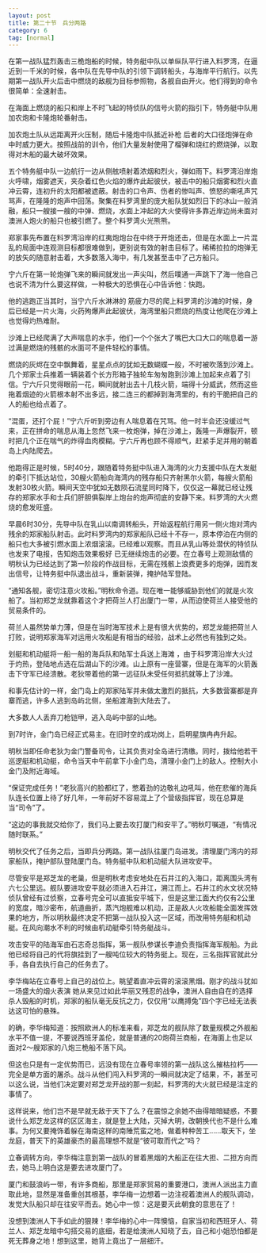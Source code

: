 ```yaml
---
layout: post
title: 第二十节　兵分两路
category: 6
tag: [normal]
---
```


在第一战队猛烈轰击三桅炮船的时候，特务艇中队以单纵队平行进入料罗湾，在逼近到一千米的时候，各中队在先导中队的引领下调转船头，与海岸平行航行。以先期第一战队开火后击中燃烧的敌舰为目标参照物，各舰自由开火。他们得到的命令很简单：全速射击。

在海面上燃烧的船只和岸上不时飞起的特侦队的信号火箭的指引下，特务艇中队用加农炮和卡隆炮轮番射击。

加农炮土队从远距离开火压制，随后卡隆炮中队抵近补枪 后者的大口径炮弹在命中时威力更大。按照战前的训令，他们大量发射使用了榴弹和烧红的燃烧弹，以取得对木船的最大破坏效果。

五个特务艇中队一边航行一边从侧舷喷射着浓烟和烈火，弹如雨下。料罗湾沿岸炮火呼啸，烟雾遮天，夹杂着红色火焰的爆炸此起彼伏，被击中的船只烟雾和烈火直冲云霄，连初升的太阳都被遮蔽。射击的口令声、伤者的惨叫声、愤怒的嘶吼声咒骂声，在隆隆的炮声中回荡。聚集在料罗湾里的庞大船队犹如烈日下的冰山一般消融，船只一艘接一艘的中弹、燃烧，水面上冲起的大火使得许多靠近岸边尚未面对澳洲人炮火的船只也被引燃了。整个料罗湾火光熊熊。

郑家事先布置在料罗湾沿岸的红夷炮炮台在中终于开炮还击，但是在水面上一片混乱的局面中连观测目标都很难做到，更别说有效的射击目标了。稀稀拉拉的炮弹无的放矢的随意射击着，大多数落入海中，有几发甚至击中了己方船只。

宁六斤在第一轮炮弹飞来的瞬间就发出一声尖叫，然后噗通一声跳下了海一他自己也说不清为什么要这样做，一种极大的恐惧在心中告诉他：快跑。

他的逃跑正当其时，当宁六斤水淋淋的 筋疲力尽的爬上料罗湾的沙滩的时候，身后已经是一片火海，火药殉爆声此起彼伏，海湾里船只燃烧的热度让他爬在沙滩上也觉得灼热难耐。

沙滩上已经爬满了大声喘息的水手，他们一个个张大了嘴巴大口大口的喘息着一游过满是燃烧的残骸的水面可不是件轻松的事情。

燃烧的灰烬在空中飘舞着，星星点点的犹如无数蝴蝶一般，不时被吹落到沙滩上。几个郑家士兵推着一辆装着个长方形箱子独轮车匆匆跑到沙滩上加起来点着了引信。宁六斤只觉得眼前一花，瞬间就射出去十几枝火箭，端得十分威武，然而这些拖着烟迹的火箭根本射不出多远，接二连三的都掉到海湾里的，有的干脆把自己的人的船也给点着了。

“混蛋，还打个屁！”宁六斤听到旁边有人喘息着在咒骂。他一时半会还没缓过气来，正在拼命的喘息从海上忽然飞来一枚炮弹，掉在沙滩上，轰隆一声爆裂开，顿时把几个正在喘气的炸得血肉模糊。宁六斤再也顾不得顺气，赶紧手足并用的朝着岛上内陆爬去。

他跑得正是时候，5时40分，跟随着特务挺中队进入海湾的火力支援中队在大发艇的牵引下抵达站位，30艘火箭船向海湾内的残存船只齐射黑尔火箭，每艘火箭船发射30枚火箭。瞬间天空中犹如无数陨石流星同时降下，仅仅这一幕就已经让残存的郑家水手和士兵们肝胆俱裂岸上炮台的炮声彻底的安静下来。料罗湾的大火燃烧的愈发旺盛。

早晨6时30分，先导中队在乳山以南调转船头，开始返程航行用另一侧火炮对湾内残余的郑家船队射击。此时料罗湾内的郑家船队已经十不存一，原本停泊在内侧的船只也大多被引燃水面上浓烟滚滚。已经难以观察。而且从乳山等处潜伏的特侦队也发来了电报，告知炮击效果极好 已无继续炮击的必要。在立春号上观测敌情的明秋认为已经达到了第一阶段的作战目标，无需在残骸上浪费更多的炮弹，因而发出信号，让特务挺中队退出战斗，重新装弹，掩护陆军登陆。

“通知各舰，密切注意火攻船。”明秋命令道。现在唯一能够威胁到他们的就是火攻船了。当初郑芝龙就靠着这个才把荷兰人打出厦门一带，从而迫使荷兰人接受他的贸易条件的。

荷兰人虽然势单力薄，但是在当时海军技术上是有很大优势的，郑芝龙能把荷兰人打败，说明郑家海军对运用火攻船是有相当的经验，战术上必然也有独到之处。

划艇和机动艇将一船一船的海兵队和陆军士兵送上海滩 ，由于科罗湾沿岸大火过于灼热，登陆地点选在后湖山下的沙滩。山上原有一座营寨，但是在海军的火箭轰击下守军已经溃散。老狄带着他的第一远征队未受任何抵抗就等上了沙滩。

和事先估计的一样，金门岛上的郑家陆军并未做太激烈的抵抗，大多数营寨都是弃寨而逃，许多人逃到岛屿北侧，坐船渡海到大陆去了。

大多数人人丢弃刀枪铠甲，逃入岛屿中部的山地。

到7时许，金门岛已经正式易主。在旧时空的成功岗上，启明星旗冉冉升起。

明秋当即任命老狄为金门警备司令，让其负责对全岛进行清缴。同时，拨给他若干巡逻艇和机动艇，命令当天中午前拿下小金门岛，清理小金门上的敌人。控制大小金门及附近海域。

“保证完成任务！”老狄高兴的脸都红了，憋着劲的边敬礼边吼叫，他在悲催的海兵队连长位置上待了好几年，一年前好不容易混上了个营级指挥官，现在总算是当“司令”了。

“这边的事我就交给你了，我们马上要去攻打厦门和安平了。”明秋叮嘱道，“有情况随时联系。”

明秋交代了任务之后，当即兵分两路。第一战队往厦门岛进发。清理厦门湾内的郑家船队，掩护部队登陆厦门岛。特务艇中队和机动艇大队进攻安平。

尽管安平是郑芝龙的老巢，但是明秋考虑安地处在石井江的入海口，距离围头湾有六七公里远。舰队要进攻安平就必须进入石井江，溯江而上。石井江的水文状况特侦队曾经有过侦察，立春号完全可以直抵安平城下，但是这里江面大约仅有2公里的宽度，暗沙密布，航道曲折，蒸汽炮舰难以机动，正是敌人火攻船能全面发挥效果的地方，所以明秋最终决定不把第一战队投入这一区域，而改用特务艇和机动艇。在风向潮水不利的时候由机动艇牵引特务艇战斗。

攻击安平的陆海军由石志奇总指挥，第一舰队参谋长李迪负责指挥海军舰船。为此他已经将自己的代将旗挂到了一艘吨位较大的特务挺上。现在，三名指挥官就此分手，各自去执行自己的任务去了。

李华梅站在立春号上自己的战位上。眺望着直冲云霄的滚滚黑烟。刚才的战斗犹如一场盛大的烟火表演 她从来见过如此华丽又残忍的战争，澳洲人自由自在的选择杀人毁船的时机，郑家的船队毫无反抗之力，仅仅用“以鹰搏兔”四个字已经无法表达这可怕的悬殊。

的确，李华梅知道：按照欧洲人的标准来看，郑芝龙的舰队除了数量规模之外舰船水平不值一提，不要说西班牙盖伦，就是普通的20炮荷兰商船，在海面上也足以面对2～艘郑家的八炮三桅船不落下风。

但这也只是有一定优势而已，远没有现在立春号率领的第一战队这么摧枯拉朽――完全是单方面的屠杀。战斗从他们闯入料罗湾的一瞬间就决定了结果，不，甚至可以这么说，当他们决定要对郑芝龙开战的那一刻起，料罗湾的大火就已经是注定的事情了。

这样说来，他们岂不是早就无敌于天下了么？在震惊之余她不由得暗暗疑惑，不要说什么郑芝龙这样的区区海主，就是登上大陆，灭掉大明，改朝换代也不是什么难事。为何又要掩饰着躲在海南这样的南陲荒蛮之地，做着种种苦工……取天下，坐龙庭，普天下的英雄豪杰的最高理想不就是“彼可取而代之”吗？

立春调转方向，李华梅注意到第一战队的冒着黑烟的大船正在往大担、二担方向而去，她马上明白这是要去进攻厦门了。

厦门和鼓浪屿一带，有许多商船，那里是郑家贸易的重要港口，澳洲人派出主力直取此地，显然是准备重创其根基，李华梅一边想着一边注视着澳洲人的舰队调动，发觉大队船只却在往安平而去。她心中一惊：这是要灭此朝食的意思在了！

没想到澳洲人下手如此的狠辣！李华梅的心中一阵懊恼，自家当初和西班牙人、荷兰人、郑芝龙暗中勾搭交易的底细，若是给澳洲人知晓了去，自己和小姐恐怕都是死无葬身之地！想到这里，她背上竟出了一层细汗。